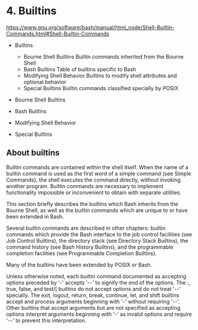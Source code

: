 # 4. Builtins

https://www.gnu.org/software/bash/manual/html_node/Shell-Builtin-Commands.html#Shell-Builtin-Commands

* Builtins
  - Bourne Shell Builtins
    Builtin commands inherited from the Bourne Shell
  - Bash Builtins
    Table of builtins specific to Bash
  - Modifying Shell Behavior
    Builtins to modify shell attributes and optional behavior
  - Special Builtins
    Builtin commands classified specially by POSIX

* Bourne Shell Builtins
* Bash Builtins
* Modifying Shell Behavior
* Special Builtins


## About builtins

Builtin commands are contained within the shell itself. When the name of a builtin command is used as the first word of a simple command (see Simple Commands), the shell executes the command directly, without invoking another program. Builtin commands are necessary to implement functionality impossible or inconvenient to obtain with separate utilities.

This section briefly describes the builtins which Bash inherits from the Bourne Shell, as well as the builtin commands which are unique to or have been extended in Bash.

Several builtin commands are described in other chapters: builtin commands which provide the Bash interface to the job control facilities (see Job Control Builtins), the directory stack (see Directory Stack Builtins), the command history (see Bash History Builtins), and the programmable completion facilities (see Programmable Completion Builtins).

Many of the builtins have been extended by POSIX or Bash.

Unless otherwise noted, each builtin command documented as accepting options preceded by '-' accepts '--' to signify the end of the options. The :, true, false, and test/[ builtins do not accept options and do not treat '--' specially. The exit, logout, return, break, continue, let, and shift builtins accept and process arguments beginning with '-' without requiring '--'. Other builtins that accept arguments but are not specified as accepting options interpret arguments beginning with '-' as invalid options and require '--' to prevent this interpretation.
